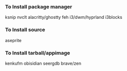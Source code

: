 ### To Install package manager
ksnip
nvclt
alacritty/ghostty
feh
i3/dwm/hyprland
i3blocks


### To Install source
aseprite


### To Install tarball/appimage
kenkufm
obisidian
seergdb
brave/zen

